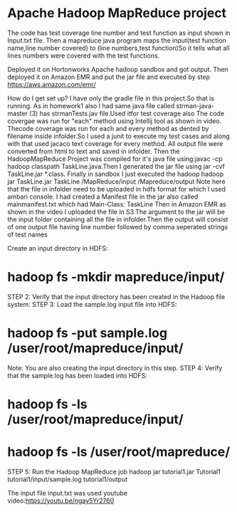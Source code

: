 # Apache Hadoop MapReduce project

The code has test coverage line number and test function as input shown in Input.txt file.
Then a mapreduce java program maps the input(test function name,line number covered) to (line numbers,test function)So it tells what all lines numbers were covered with the test functions.

Deployed it on Hortonworks Apache hadoop sandbox and got output.
Then deployed it on Amazon EMR and put the jar file and executed by step
https://aws.amazon.com/emr/


How do I get set up?
I have only the gradle file in this project.So that is running. As in homework1 also I had same java file called strman-java-master (3) has strmanTests.jav file.Used itfor test coverage also The code covergae was run for "each" method using Intellij tool as shown in video. Thecode coverage was run for each and every method as dented by filename inside infolder.So I used a junit to execute my test cases and along with that used jacaco text coverage for every method. All output file were converted from html to text and saved in infolder. Then the HadoopMapReduce Project was compiled for it's java file using:javac -cp hadoop classpath TaskLine.java.Then I generated the jar file using jar -cvf TaskLine.jar *.class. Finally in sandbox I just executed the hadoop hadoop jar TaskLine.jar TaskLine /MapReduce/input /Mapreduce/output Note here that the file in infolder need to be uploaded in hdfs format for which I used ambari console. I had created a Manifest file in the jar also called mainmanifest.txt which had Main-Class: TaskLine Then in Amazon EMR as shown in the video I uploaded the file in S3.The argument to the jar will be the input folder containing all the file in infolder.Then the output will consist of one output file having line number followed by comma seperated strings of test names


Create an input directory in HDFS:
# hadoop fs -mkdir mapreduce/input/
STEP 2: Verify that the input directory has been created in the Hadoop file system:
STEP 3: Load the sample.log input file into HDFS:
# hadoop fs -put sample.log /user/root/mapreduce/input/
Note: You are also creating the input directory in this step.
STEP 4: Verify that the sample.log has been loaded into HDFS:
# hadoop fs -ls /user/root/mapreduce/input/
# hadoop fs -ls /user/root/mapreduce/
STEP 5: Run the Hadoop MapReduce job
hadoop jar tutorial1.jar Tutorial1 tutorial1/input/sample.log tutorial1/output


The input file input.txt was used
youtube video:https://youtu.be/ngay5Yr2760
